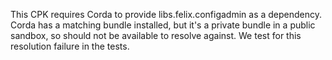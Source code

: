This CPK requires Corda to provide libs.felix.configadmin as a 
dependency. Corda has a matching bundle installed, but it's a private bundle in a public sandbox, so should not be 
available to resolve against. We test for this resolution failure in the tests.